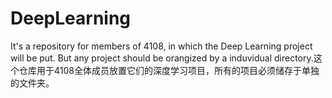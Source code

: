 # DeepLearning
It's a repository for members of 4108, in which the Deep Learning project will be put. But any project should be orangized by a induvidual directory.这个仓库用于4108全体成员放置它们的深度学习项目，所有的项目必须储存于单独的文件夹。 
